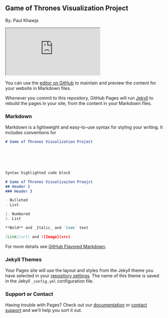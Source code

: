 <link rel="stylesheet" href="//maxcdn.bootstrapcdn.com/bootstrap/3.3.1/css/bootstrap.min.css"/>

## Game of Thrones Visualization Project

By: Paul Khawja

<div class="embed-responsive embed-responsive-16by9">
  <iframe class="embed-responsive-item" src="https://zefroo.github.io/GameofThronesVis/network" allowfullscreen></iframe>
</div>

You can use the [editor on GitHub](https://github.com/Zefroo/GameofThronesVis/edit/master/README.md) to maintain and preview the content for your website in Markdown files.

Whenever you commit to this repository, GitHub Pages will run [Jekyll](https://jekyllrb.com/) to rebuild the pages in your site, from the content in your Markdown files.

### Markdown

Markdown is a lightweight and easy-to-use syntax for styling your writing. It includes conventions for

```markdown
# Game of Thrones Visualization Project






Syntax highlighted code block

# Game of Thrones Visualizaiton Proejct
## Header 2
### Header 3

- Bulleted
- List

1. Numbered
2. List

**Bold** and _Italic_ and `Code` text

[Link](url) and ![Image](src)
```

For more details see [GitHub Flavored Markdown](https://guides.github.com/features/mastering-markdown/).

### Jekyll Themes

Your Pages site will use the layout and styles from the Jekyll theme you have selected in your [repository settings](https://github.com/Zefroo/GameofThronesVis/settings). The name of this theme is saved in the Jekyll `_config.yml` configuration file.

### Support or Contact

Having trouble with Pages? Check out our [documentation](https://help.github.com/categories/github-pages-basics/) or [contact support](https://github.com/contact) and we’ll help you sort it out.
